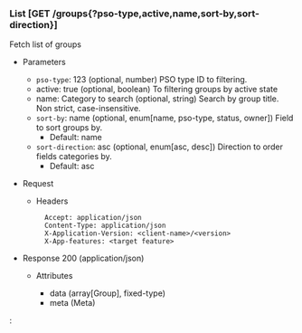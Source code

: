 ### List [GET /groups{?pso-type,active,name,sort-by,sort-direction}]

Fetch list of groups

+ Parameters
    + `pso-type`: 123 (optional, number) 
        PSO type ID to filtering.
    + active: true (optional, boolean)
        To filtering groups by active state
    + name: Category to search (optional, string)
        Search by group title. Non strict, case-insensitive.
    + `sort-by`: name (optional, enum[name, pso-type, status, owner])
        Field to sort groups by.
        + Default: name
    + `sort-direction`: asc (optional, enum[asc, desc]) 
        Direction to order fields categories by.
        + Default: asc

+ Request
    + Headers

            Accept: application/json
            Content-Type: application/json
            X-Application-Version: <client-name>/<version>
            X-App-features: <target feature>

+ Response 200 (application/json)

    + Attributes

        + data (array[Group], fixed-type)
        + meta (Meta)

:[](../error_responses.md)
